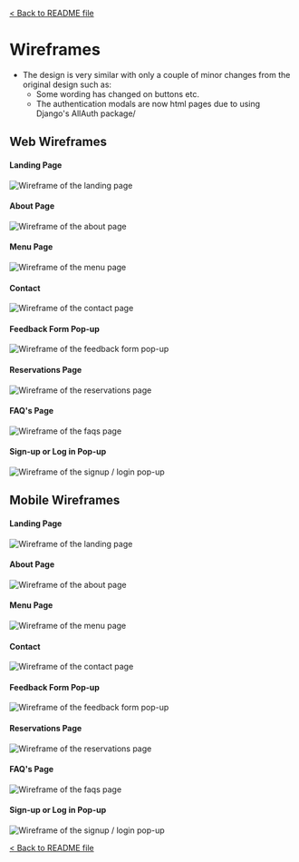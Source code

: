 [&lt; Back to README file](/README.md)

# Wireframes

- The design is very similar with only a couple of minor changes from the original design such as:
    - Some wording has changed on buttons etc.
    - The authentication modals are now html pages due to using Django's AllAuth package/

## Web Wireframes

#### Landing Page
![Wireframe of the landing page](/documentation/images/landing-page.webp)

#### About Page
![Wireframe of the about page](/documentation/images/about-page.webp)

#### Menu Page
![Wireframe of the menu page](/documentation/images/menu-page.webp)

#### Contact
![Wireframe of the contact page](/documentation/images/contact-page.webp)

#### Feedback Form Pop-up
![Wireframe of the feedback form pop-up](/documentation/images/feedback-form.webp)

#### Reservations Page
![Wireframe of the reservations page](/documentation/images/reservations-page.webp)

#### FAQ's Page
![Wireframe of the faqs page](/documentation/images/faq-page.webp)

#### Sign-up or Log in Pop-up
![Wireframe of the signup / login pop-up](/documentation/images/signup-or-login.webp)


## Mobile Wireframes

#### Landing Page
![Wireframe of the landing page](/documentation/images/landing-page-mobile.webp)

#### About Page
![Wireframe of the about page](/documentation/images/about-page-mobile.webp)

#### Menu Page
![Wireframe of the menu page](/documentation/images/menu-page-mobile.webp)

#### Contact
![Wireframe of the contact page](/documentation/images/contact-page-mobile.webp)

#### Feedback Form Pop-up
![Wireframe of the feedback form pop-up](/documentation/images/feedback-form-mobile.webp)

#### Reservations Page
![Wireframe of the reservations page](/documentation/images/reservations-page-mobile.webp)

#### FAQ's Page
![Wireframe of the faqs page](/documentation/images/faqs-page-mobile.webp)

#### Sign-up or Log in Pop-up
![Wireframe of the signup / login pop-up](/documentation/images/signup-or-login-mobile.webp)

[&lt; Back to README file](/README.md)
